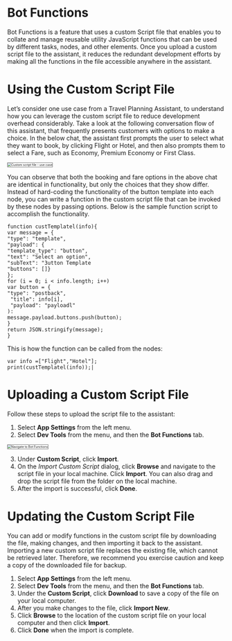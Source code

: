 # Bot Functions

Bot Functions is a feature that uses a custom Script file that enables you to collate and manage reusable utility JavaScript functions that can be used by different tasks, nodes, and other elements. Once you upload a custom script file to the assistant, it reduces the redundant development efforts by making all the functions in the file accessible anywhere in the assistant.


# Using the Custom Script File

Let’s consider one use case from a Travel Planning Assistant, to understand how you can leverage the custom script file to reduce development overhead considerably. Take a look at the following conversation flow of this assistant, that frequently presents customers with options to make a choice. In the below chat, the assistant first prompts the user to select what they want to book, by clicking Flight or Hotel, and then also prompts them to select a Fare, such as Economy, Premium Economy or First Class. 

<img src="../images/bot-functions-img1.png" alt="Custom script file - use case" title="Custom script file - use case" style="border: 1px solid gray;zoom:50%;"/>

You can observe that both the booking and fare options in the above chat are identical in functionality, but only the choices that they show differ. Instead of hard-coding the functionality of the button template into each node, you can write a function in the custom script file that can be invoked by these nodes by passing options. Below is the sample function script to accomplish the functionality.

```
function custTemplatel(info){
var message = {
"type": "template",
"payload": {
"template_type": "button",
"text": "Select an option",
"subText": "3utton Template
"buttons": []}
};
for (i = 0; i < info.length; i++)
var button = {
"type": "postback",
 "title": info[i],
 "payload": "payloadl"
):
message.payload.buttons.push(button);
}
return JSON.stringify(message);
}
```


This is how the function can be called from the nodes:

```
var info =["Flight","Hotel"];
print(custTemplatel(info));|
```



# Uploading a Custom Script File

Follow these steps to upload the script file to the assistant:

1. Select **App Settings** from the left menu.
2. Select **Dev Tools** from the menu, and then the **Bot Functions** tab.  
<img src="../images/bot-functions-img2.png" alt="Navigate to Bot Functions" title="Navigate to Bot Functions" style="border: 1px solid gray;zoom:50%;"/>

3. Under **Custom Script**, click **Import**.
4. On the _Import Custom Script_ dialog, click **Browse** and navigate to the script file in your local machine. Click **Import**. You can also drag and drop the script file from the folder on the local machine.
5. After the import is successful, click **Done**. 

# Updating the Custom Script File

You can add or modify functions in the custom script file by downloading the file, making changes, and then importing it back to the assistant. Importing a new custom script file replaces the existing file, which cannot be retrieved later. Therefore, we recommend you exercise caution and keep a copy of the downloaded file for backup.

1. Select **App Settings** from the left menu.
2. Select **Dev Tools** from the menu, and then the **Bot Functions** tab.
3. Under the **Custom Script**, click **Download** to save a copy of the file on your local computer.
4. After you make changes to the file, click **Import New**.
5. Click **Browse** to the location of the custom script file on your local computer and then click **Import**.
6. Click **Done** when the import is complete.